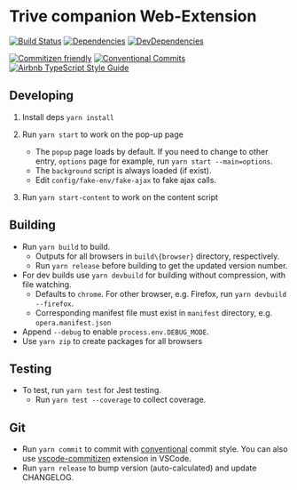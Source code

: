 # Trive companion Web-Extension

[![Build Status](https://travis-ci.com/devkabiir/trv-webext.svg?branch=master)](https://travis-ci.com/devkabiir/trv-webext)
[![Dependencies](https://img.shields.io/david/devkabiir/trv-webext.svg)](https://david-dm.org/devkabiir/trv-webext)
[![DevDependencies](https://img.shields.io/david/dev/devkabiir/trv-webext.svg)](https://david-dm.org/devkabiir/trv-webext#info=devDependencies)

[![Commitizen friendly](https://img.shields.io/badge/commitizen-friendly-brightgreen.svg)](http://commitizen.github.io/cz-cli/)
[![Conventional Commits](https://img.shields.io/badge/Conventional%20Commits-1.0.0-brightgreen.svg)](https://conventionalcommits.org)
[![Airbnb TypeScript Style Guide](https://img.shields.io/badge/code_style-airbnb-brightgreen.svg)](https://github.com/progre/tslint-config-airbnb/#readme)

## Developing

1. Install deps `yarn install`
2. Run `yarn start` to work on the pop-up page

   - The `popup` page loads by default. If you need to change to other entry, `options` page for example, run `yarn start --main=options`.
   - The `background` script is always loaded (if exist).
   - Edit `config/fake-env/fake-ajax` to fake ajax calls.

3. Run `yarn start-content` to work on the content script

## Building

- Run `yarn build` to build.
  - Outputs for all browsers in `build\{browser}` directory, respectively.
  - Run `yarn release` before building to get the updated version number.
- For dev builds use `yarn devbuild` for building without compression, with file watching.
  - Defaults to `chrome`. For other browser, e.g. Firefox, run `yarn devbuild --firefox`.
  - Corresponding manifest file must exist in `manifest` directory, e.g. `opera.manifest.json`
- Append `--debug` to enable `process.env.DEBUG_MODE`.
- Use `yarn zip` to create packages for all browsers

## Testing

- To test, run `yarn test` for Jest testing.
  - Run `yarn test --coverage` to collect coverage.

## Git

- Run `yarn commit` to commit with [conventional](https://conventionalcommits.org) commit style. You can also use [vscode-commitizen](https://github.com/KnisterPeter/vscode-commitizen) extension in VSCode.
- Run `yarn release` to bump version (auto-calculated) and update CHANGELOG.
